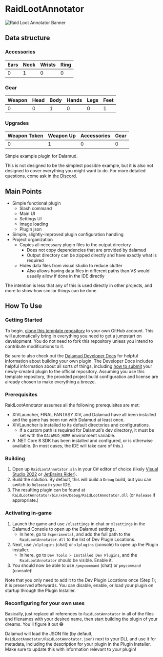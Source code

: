 # RaidLootAnnotator
![Raid Loot Annotator Banner](https://github.com/user-attachments/assets/59e701aa-5be3-494d-86f8-669b51a79cbb)
## Data structure

### Accessories
| Ears  | Neck  | Wrists  | Ring  |
|-------|-------|---------|-------|
| 0 | 1 | 0 | 0 |

### Gear
| Weapon  | Head  | Body  | Hands  | Legs  | Feet  |
|-------|-------|-------|--------|-------|-------|
|0| 0 | 1 | 0 | 0 | 1 |

### Upgrades
| Weapon Token  | Weapon Up  | Accessories  | Gear  |
|---------------|------------|--------------|-------|
| 0 | 1 | 0 | 0 |








Simple example plugin for Dalamud.

This is not designed to be the simplest possible example, but it is also not designed to cover everything you might want to do. For more detailed questions, come ask in [the Discord](https://discord.gg/holdshift).

## Main Points

* Simple functional plugin
  * Slash command
  * Main UI
  * Settings UI
  * Image loading
  * Plugin json
* Simple, slightly-improved plugin configuration handling
* Project organization
  * Copies all necessary plugin files to the output directory
    * Does not copy dependencies that are provided by dalamud
    * Output directory can be zipped directly and have exactly what is required
  * Hides data files from visual studio to reduce clutter
    * Also allows having data files in different paths than VS would usually allow if done in the IDE directly


The intention is less that any of this is used directly in other projects, and more to show how similar things can be done.

## How To Use

### Getting Started

To begin, [clone this template repository][new-repo] to your own GitHub account. This will automatically bring in everything you need to get a jumpstart on development. You do not need to fork this repository unless you intend to contribute modifications to it.

Be sure to also check out the [Dalamud Developer Docs][dalamud-docs] for helpful information about building your own plugin. The Developer Docs includes helpful information about all sorts of things, including [how to submit][submit] your newly-created plugin to the official repository. Assuming you use this template repository, the provided project build configuration and license are already chosen to make everything a breeze.

[new-repo]: https://github.com/new?template_name=RaidLootAnnotator&template_owner=goatcorp
[dalamud-docs]: https://dalamud.dev
[submit]: https://dalamud.dev/plugin-development/plugin-submission

### Prerequisites

RaidLootAnnotator assumes all the following prerequisites are met:

* XIVLauncher, FINAL FANTASY XIV, and Dalamud have all been installed and the game has been run with Dalamud at least once.
* XIVLauncher is installed to its default directories and configurations.
  * If a custom path is required for Dalamud's dev directory, it must be set with the `DALAMUD_HOME` environment variable.
* A .NET Core 8 SDK has been installed and configured, or is otherwise available. (In most cases, the IDE will take care of this.)

### Building

1. Open up `RaidLootAnnotator.sln` in your C# editor of choice (likely [Visual Studio 2022](https://visualstudio.microsoft.com) or [JetBrains Rider](https://www.jetbrains.com/rider/)).
2. Build the solution. By default, this will build a `Debug` build, but you can switch to `Release` in your IDE.
3. The resulting plugin can be found at `RaidLootAnnotator/bin/x64/Debug/RaidLootAnnotator.dll` (or `Release` if appropriate.)

### Activating in-game

1. Launch the game and use `/xlsettings` in chat or `xlsettings` in the Dalamud Console to open up the Dalamud settings.
    * In here, go to `Experimental`, and add the full path to the `RaidLootAnnotator.dll` to the list of Dev Plugin Locations.
2. Next, use `/xlplugins` (chat) or `xlplugins` (console) to open up the Plugin Installer.
    * In here, go to `Dev Tools > Installed Dev Plugins`, and the `RaidLootAnnotator` should be visible. Enable it.
3. You should now be able to use `/pmycommand` (chat) or `pmycommand` (console)!

Note that you only need to add it to the Dev Plugin Locations once (Step 1); it is preserved afterwards. You can disable, enable, or load your plugin on startup through the Plugin Installer.

### Reconfiguring for your own uses

Basically, just replace all references to `RaidLootAnnotator` in all of the files and filenames with your desired name, then start building the plugin of your dreams. You'll figure it out 😁

Dalamud will load the JSON file (by default, `RaidLootAnnotator/RaidLootAnnotator.json`) next to your DLL and use it for metadata, including the description for your plugin in the Plugin Installer. Make sure to update this with information relevant to _your_ plugin!
